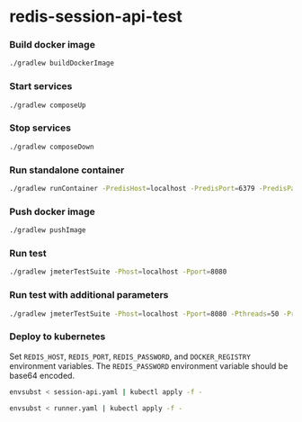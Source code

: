 # redis-session-api-test

### Build docker image
```sh
./gradlew buildDockerImage
```

### Start services
```sh
./gradlew composeUp
```

### Stop services
```sh
./gradlew composeDown
```

### Run standalone container
```sh
./gradlew runContainer -PredisHost=localhost -PredisPort=6379 -PredisPassword=password
```

### Push docker image
```sh
./gradlew pushImage
```

### Run test
```sh
./gradlew jmeterTestSuite -Phost=localhost -Pport=8080
```

### Run test with additional parameters
```sh
./gradlew jmeterTestSuite -Phost=localhost -Pport=8080 -Pthreads=50 -PrampUp=120 -Pduration=600
```

### Deploy to kubernetes
Set `REDIS_HOST`, `REDIS_PORT`, `REDIS_PASSWORD`, and `DOCKER_REGISTRY` environment variables.
The `REDIS_PASSWORD` environment variable should be base64 encoded.
```sh
envsubst < session-api.yaml | kubectl apply -f -
```

```sh
envsubst < runner.yaml | kubectl apply -f -
```
